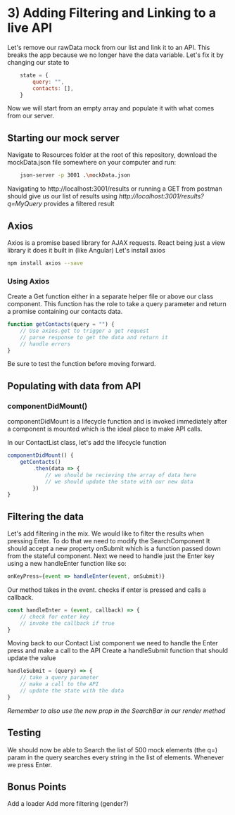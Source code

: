 # 3) Adding Filtering and Linking to a live API

Let's remove our rawData mock from our list and link it to an API. This breaks the app because we no longer have the data variable. Let's fix it by changing our state to 

```javascript
    state = {
        query: "",
        contacts: [],
    }
```

Now we will start from an empty array and populate it with what comes from our server.

## Starting our mock server

Navigate to Resources folder at the root of this repository, download the mockData.json file somewhere on your computer and run:

```bash
    json-server -p 3001 .\mockData.json
```

Navigating to http://localhost:3001/results or running a GET from postman should give us our list of results
using *http://localhost:3001/results?q=MyQuery* provides a filtered result


## Axios

Axios is a promise based library for AJAX requests. React being just a view library it does it built in (like Angular)
Let's install axios

```bash
npm install axios --save
```

### Using Axios

Create a Get function either in a separate helper file or above our class component. This function has the role to take a query parameter and return a promise containing our contacts data.

```javascript
function getContacts(query = "") {
    // Use axios.get to trigger a get request
    // parse response to get the data and return it
    // handle errors
}
```
Be sure to test the function before moving forward.

## Populating with data from API

### componentDidMount()

componentDidMount is a lifecycle function and is invoked immediately after a component is mounted which is the ideal place to make API calls.

In our ContactList class, let's add the lifecycle function

```javascript
componentDidMount() {
    getContacts()
        .then(data => {
            // we should be recieving the array of data here
            // we should update the state with our new data
        })
}
```

## Filtering the data

Let's add filtering in the mix. We would like to filter the results when pressing Enter. To do that we need to modify the SearchComponent
It should accept a new property onSubmit which is a function passed down from the stateful component.
Next we need to handle just the Enter key using a new handleEnter function like so:
```javascript
onKeyPress={event => handleEnter(event, onSubmit)}
```
Our method takes in the event. checks if enter is pressed and calls a callback.

```javascript
const handleEnter = (event, callback) => {
    // check for enter key
    // invoke the callback if true
}
```

Moving back to our Contact List component we need to handle the Enter press and make a call to the API 
Create a handleSubmit function that should update the value

```javascript
handleSubmit = (query) => {
    // take a query parameter
    // make a call to the API
    // update the state with the data
}
```

*Remember to also use the new prop in the SearchBar in our render method*


## Testing

We should now be able to Search the list of 500 mock elements (the q=) param in the query searches every string in the list of elements. Whenever we press Enter.


## Bonus Points
Add a loader
Add more filtering (gender?)
